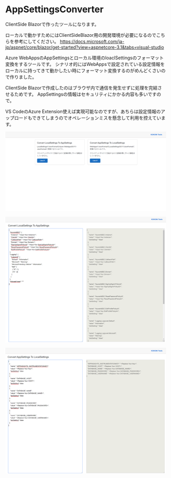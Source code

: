 # AppSettingsConverter
ClientSide Blazorで作ったツールになります。

ローカルで動かすためにはClientSideBlazor用の開発環境が必要になるのでこちらを参考にしてください。
https://docs.microsoft.com/ja-jp/aspnet/core/blazor/get-started?view=aspnetcore-3.1&tabs=visual-studio

Azure WebAppsのAppSettingsとローカル環境のloaclSettingsのフォーマット変換をするツールです。
シナリオ的にはWebAppsで設定されている設定情報をローカルに持ってきて動かしたい時にフォーマット変換するのがめんどくさいので作りました。

ClientSide Blazorで作成したのはブラウザ内で通信を発生せずに処理を完結させるためです。
AppSettingsの情報はセキュリティにかかる内容も多いですので。

VS CodeのAzure Extension使えば実現可能なのですが、あちらは設定情報のアップロードもできてしまうのでオペレーションミスを懸念して利用を控えています。

![画像１](https://raw.githubusercontent.com/kingkino/AppSettingsConverter/master/01.png "画像１")

![画像２](https://raw.githubusercontent.com/kingkino/AppSettingsConverter/master/02.png "画像２")

![画像３](https://raw.githubusercontent.com/kingkino/AppSettingsConverter/master/03.png "画像３")
